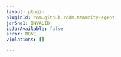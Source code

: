 ```yaml
---
layout: plugin
pluginId: com.github.rodm.teamcity-agent
jarSha1: INVALID
isJarAvailable: false
error: NONE
violations: []

---
```

